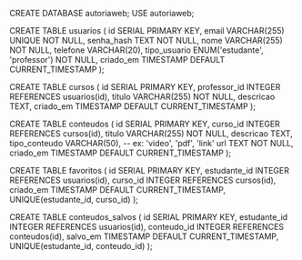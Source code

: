 CREATE DATABASE autoriaweb;
USE autoriaweb;

CREATE TABLE usuarios (
    id SERIAL PRIMARY KEY,
    email VARCHAR(255) UNIQUE NOT NULL,
    senha_hash TEXT NOT NULL,
    nome VARCHAR(255) NOT NULL,
    telefone VARCHAR(20),
    tipo_usuario ENUM('estudante', 'professor') NOT NULL,
    criado_em TIMESTAMP DEFAULT CURRENT_TIMESTAMP
);

CREATE TABLE cursos (
    id SERIAL PRIMARY KEY,
    professor_id INTEGER REFERENCES usuarios(id),
    titulo VARCHAR(255) NOT NULL,
    descricao TEXT,
    criado_em TIMESTAMP DEFAULT CURRENT_TIMESTAMP
);

CREATE TABLE conteudos (
    id SERIAL PRIMARY KEY,
    curso_id INTEGER REFERENCES cursos(id),
    titulo VARCHAR(255) NOT NULL,
    descricao TEXT,
    tipo_conteudo VARCHAR(50), -- ex: 'video', 'pdf', 'link'
    url TEXT NOT NULL,
    criado_em TIMESTAMP DEFAULT CURRENT_TIMESTAMP
);

CREATE TABLE favoritos (
    id SERIAL PRIMARY KEY,
    estudante_id INTEGER REFERENCES usuarios(id),
    curso_id INTEGER REFERENCES cursos(id),
    criado_em TIMESTAMP DEFAULT CURRENT_TIMESTAMP,
    UNIQUE(estudante_id, curso_id)
);

CREATE TABLE conteudos_salvos (
    id SERIAL PRIMARY KEY,
    estudante_id INTEGER REFERENCES usuarios(id),
    conteudo_id INTEGER REFERENCES conteudos(id),
    salvo_em TIMESTAMP DEFAULT CURRENT_TIMESTAMP,
    UNIQUE(estudante_id, conteudo_id)
);
